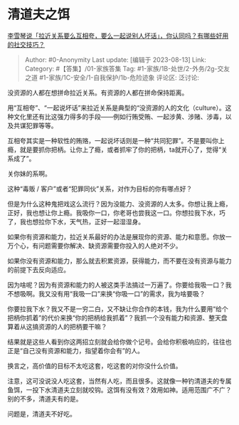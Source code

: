 # 清道夫之饵
[李雪琴说「拉近关系要么互相夸，要么一起说别人坏话」，你认同吗？有哪些好用的社交技巧？](https://www.zhihu.com/question/613871525/answer/3154805678)

> Author: #0-Anonymity
> Last update: [编辑于 2023-08-13]
> Link:
> Category: #【答集】/01-家族答集 
> Tag: #1-家族/1B-处世/2-外务/2g-交友之道 #1-家族/1C-安全/1-自我保护/1b-危险迹象
> 评论区:
> 泛讨论:

没资源的人都在想拼命拉近关系。有资源的人都在拼命保持距离。

用“互相夸”、“一起说坏话”来拉近关系是典型的“没资源的人的文化（culture）。这种文化里还有比这强力得多的手段——例如行贿受贿、一起涉黄、涉赌、涉毒，以及共谋犯罪等等。

互相夸其实是一种软性的贿赂，一起说坏话则是一种“共同犯罪”。不是要叫你上瘾，就是要抓你把柄。让你上了瘾，或者抓牢了你的把柄，ta就开心了，觉得“关系成了”。

关你妹的系啊。

这种“毒贩 / 客户”或者“犯罪同伙”关系，对作为目标的你有哪点好？

但是为什么这种鬼把戏这么流行？因为没能力、没资源的人太多。你想让我上瘾，正好，我也想让你上瘾。我吸你一口，你老哥也尝我这一口。你想拉我下水，巧了，我也想拉你下水，天气热，正好一起湿湿身。

如果你有资源和能力，拉近关系最好的办法是展现你的资源、能力和意愿。你放一万个心，有问题需要你解决、缺资源需要你投入的人绝对不少。

如果你没有资源和能力，那么就去积累资源，获得能力，而不要在没有资源与能力的前提下去反向适应。

因为啥呢？因为有资源和能力的人被这类手法搞过一万遍了。你要给我吸一口？我不想吸啊。我又没有用“我吸一口”来换“你吸一口”的需求，我为啥要吸？

你要拉我下水？我又不是一穷二白，又不缺让你合作的本钱，我为什么要用“给个把柄你抓着”的代价来换“你的把柄给我抓着”？我抓一个没有能力和资源、整天盘算着从这搞资源的人的把柄要干嘛？

结果就是这些人看到你这两招立刻就会给你做个记号。会给你积极响应的，往往也正是“自己没有资源和能力，指望着你会有”的人。

换言之，高价值的目标不太吃这套，吃这套的对你没什么价值。

注意，这可没说没人吃这套，当然有人吃，而且很多。这就像一种钓清道夫的专属鱼饵，一投下水清道夫立刻就咬钩。这饵有没有效？效用如神。适用范围广不广？别的不多，清道夫有的是。

问题是，清道夫不好吃。
